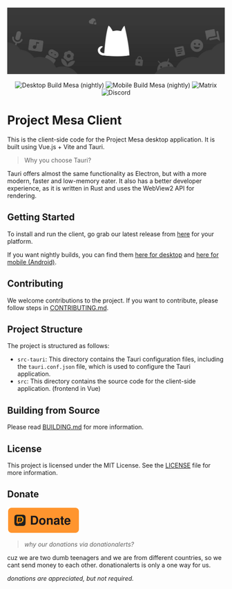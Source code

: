![Start background image for GitHub's README](public/startbgforgithub.jpg)

<div align="center">
    <img alt="Desktop Build Mesa (nightly)" src="https://github.com/standard-group/mesa-client/actions/workflows/desktop.yml/badge.svg?branch=main" href="https://github.com/standard-group/mesa-client/actions/workflows/desktop.yml">
    <img alt="Mobile Build Mesa (nightly)" src="https://github.com/standard-group/mesa-client/actions/workflows/mobile.yml/badge.svg?branch=main" href="https://github.com/standard-group/mesa-client/actions/workflows/mobile.yml">
    <img alt="Matrix" src="https://img.shields.io/matrix/project-mesa-room%3Amatrix.org?style=flat&logo=matrix" href="https://matrix.to/#/#project-mesa-room:matrix.org">
    <img alt="Discord" src="https://img.shields.io/badge/Discord-7289DA?style=flat&logo=discord&logoColor=white" href="https://sdiscord.gg/Z997UBvFJ4">
</div>

# Project Mesa Client

This is the client-side code for the Project Mesa desktop application. It is built using Vue.js + Vite and Tauri.

> Why you choose Tauri?

Tauri offers almost the same functionality as Electron, but with a more modern, faster and low-memory eater. It also has a better developer experience, as it is written in Rust and uses the WebView2 API for rendering.

## Getting Started

To install and run the client, go grab our latest release from [here](https://github.com/standard-group/mesa-client/releases/latest) for your platform. 

If you want nightly builds, you can find them [here for desktop](https://github.com/standard-group/mesa-client/actions/workflows/desktop.yml) and [here for mobile (Android)](https://github.com/standard-group/mesa-client/actions/workflows/mobile.yml).

## Contributing

We welcome contributions to the project. If you want to contribute, please follow steps in [CONTRIBUTING.md](CONTRIBUTING.md).

## Project Structure

The project is structured as follows:

- `src-tauri`: This directory contains the Tauri configuration files, including the `tauri.conf.json` file, which is used to configure the Tauri application.
- `src`: This directory contains the source code for the client-side application. (frontend in Vue)

## Building from Source

Please read [BUILDING.md](BUILDING.md) for more information.

## License

This project is licensed under the MIT License. See the [LICENSE](LICENSE) file for more information.

## Donate

[![Donate using DonationAlerts](public/donate.svg)](https://www.donationalerts.com/r/standardgroup)

> *why our donations via donationalerts?*

cuz we are two dumb teenagers and we are from different countries, so we cant send money to each other. donationalerts is only a one way for us.

*donations are appreciated, but not required.*